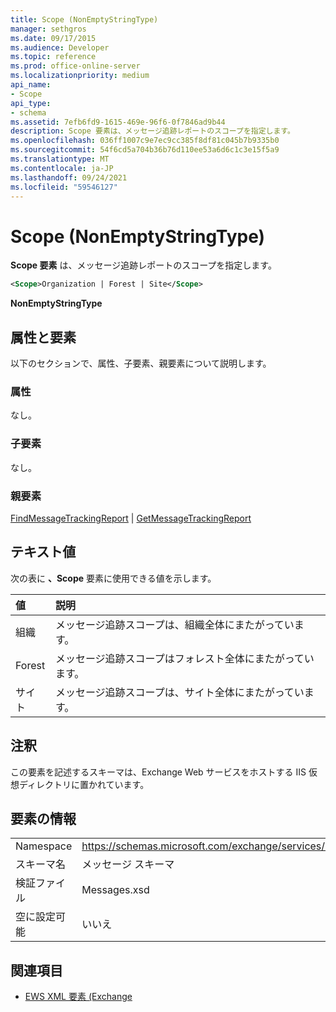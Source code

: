```yaml
---
title: Scope (NonEmptyStringType)
manager: sethgros
ms.date: 09/17/2015
ms.audience: Developer
ms.topic: reference
ms.prod: office-online-server
ms.localizationpriority: medium
api_name:
- Scope
api_type:
- schema
ms.assetid: 7efb6fd9-1615-469e-96f6-0f7846ad9b44
description: Scope 要素は、メッセージ追跡レポートのスコープを指定します。
ms.openlocfilehash: 036ff1007c9e7ec9cc385f8df81c045b7b9335b0
ms.sourcegitcommit: 54f6cd5a704b36b76d110ee53a6d6c1c3e15f5a9
ms.translationtype: MT
ms.contentlocale: ja-JP
ms.lasthandoff: 09/24/2021
ms.locfileid: "59546127"
---
```

# <a name="scope-nonemptystringtype"></a>Scope (NonEmptyStringType)

**Scope 要素** は、メッセージ追跡レポートのスコープを指定します。 
  
```XML
<Scope>Organization | Forest | Site</Scope>
```

 **NonEmptyStringType**
## <a name="attributes-and-elements"></a>属性と要素

以下のセクションで、属性、子要素、親要素について説明します。
  
### <a name="attributes"></a>属性

なし。
  
### <a name="child-elements"></a>子要素

なし。
  
### <a name="parent-elements"></a>親要素

[FindMessageTrackingReport](findmessagetrackingreport.md)  | [GetMessageTrackingReport](getmessagetrackingreport.md)
  
## <a name="text-value"></a>テキスト値

次の表に **、Scope** 要素に使用できる値を示します。 
  
|**値**|**説明**|
|:-----|:-----|
|組織  <br/> |メッセージ追跡スコープは、組織全体にまたがっています。  <br/> |
|Forest  <br/> |メッセージ追跡スコープはフォレスト全体にまたがっています。  <br/> |
|サイト  <br/> |メッセージ追跡スコープは、サイト全体にまたがっています。  <br/> |
   
## <a name="remarks"></a>注釈

この要素を記述するスキーマは、Exchange Web サービスをホストする IIS 仮想ディレクトリに置かれています。
  
## <a name="element-information"></a>要素の情報

|||
|:-----|:-----|
|Namespace  <br/> |https://schemas.microsoft.com/exchange/services/2006/messages  <br/> |
|スキーマ名  <br/> |メッセージ スキーマ  <br/> |
|検証ファイル  <br/> |Messages.xsd  <br/> |
|空に設定可能  <br/> |いいえ  <br/> |
   
## <a name="see-also"></a>関連項目



- [EWS XML 要素 (Exchange](ews-xml-elements-in-exchange.md)

